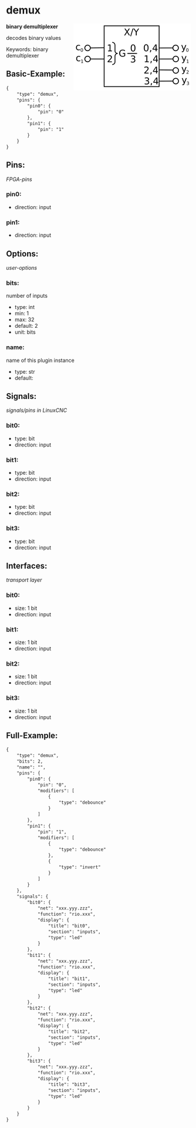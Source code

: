 # demux

<img align="right" width="320" src="image.png">

**binary demultiplexer**

decodes binary values

Keywords: binary demultiplexer

## Basic-Example:
```
{
    "type": "demux",
    "pins": {
        "pin0": {
            "pin": "0"
        },
        "pin1": {
            "pin": "1"
        }
    }
}
```

## Pins:
*FPGA-pins*
### pin0:

 * direction: input

### pin1:

 * direction: input


## Options:
*user-options*
### bits:
number of inputs

 * type: int
 * min: 1
 * max: 32
 * default: 2
 * unit: bits

### name:
name of this plugin instance

 * type: str
 * default: 


## Signals:
*signals/pins in LinuxCNC*
### bit0:

 * type: bit
 * direction: input

### bit1:

 * type: bit
 * direction: input

### bit2:

 * type: bit
 * direction: input

### bit3:

 * type: bit
 * direction: input


## Interfaces:
*transport layer*
### bit0:

 * size: 1 bit
 * direction: input

### bit1:

 * size: 1 bit
 * direction: input

### bit2:

 * size: 1 bit
 * direction: input

### bit3:

 * size: 1 bit
 * direction: input


## Full-Example:
```
{
    "type": "demux",
    "bits": 2,
    "name": "",
    "pins": {
        "pin0": {
            "pin": "0",
            "modifiers": [
                {
                    "type": "debounce"
                }
            ]
        },
        "pin1": {
            "pin": "1",
            "modifiers": [
                {
                    "type": "debounce"
                },
                {
                    "type": "invert"
                }
            ]
        }
    },
    "signals": {
        "bit0": {
            "net": "xxx.yyy.zzz",
            "function": "rio.xxx",
            "display": {
                "title": "bit0",
                "section": "inputs",
                "type": "led"
            }
        },
        "bit1": {
            "net": "xxx.yyy.zzz",
            "function": "rio.xxx",
            "display": {
                "title": "bit1",
                "section": "inputs",
                "type": "led"
            }
        },
        "bit2": {
            "net": "xxx.yyy.zzz",
            "function": "rio.xxx",
            "display": {
                "title": "bit2",
                "section": "inputs",
                "type": "led"
            }
        },
        "bit3": {
            "net": "xxx.yyy.zzz",
            "function": "rio.xxx",
            "display": {
                "title": "bit3",
                "section": "inputs",
                "type": "led"
            }
        }
    }
}
```
